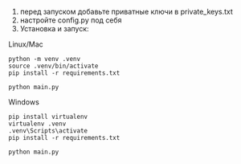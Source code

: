 

1. перед запуском добавьте приватные ключи в private_keys.txt
2. настройте config.py под себя
3. Установка и запуск: 

Linux/Mac
```
python -m venv .venv
source .venv/bin/activate
pip install -r requirements.txt

python main.py

```
Windows
```
pip install virtualenv
virtualenv .venv
.venv\Scripts\activate
pip install -r requirements.txt

python main.py
```



